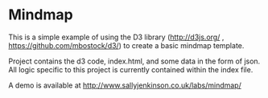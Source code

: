 Mindmap
=======

This is a simple example of using the D3 library (http://d3js.org/ , https://github.com/mbostock/d3/) to create a basic mindmap template.

Project contains the d3 code, index.html, and some data in the form of json. All logic specific to this project is currently contained within the index file.

A demo is available at http://www.sallyjenkinson.co.uk/labs/mindmap/

